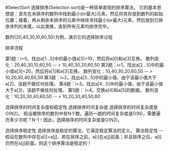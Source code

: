 #SelectSort
选择排序(Selection sort)是一种简单直观的排序算法。
它的基本思想是：首先在未排序的数列中找到最小(or最大)元素，然后将其存放到数列的起始位置；接着，再从剩余未排序的元素中继续寻找最小(or最大)元素，然后放到已排序序列的末尾。以此类推，直到所有元素均排序完毕。

数列{20,40,30,10,60,50}为例，演示它的选择排序过程

排序流程

第1趟：i=0。找出a[1...5]中的最小值a[3]=10，然后将a[0]和a[3]互换。 数列变化：20,40,30,10,60,50 -- > 10,40,30,20,60,50
第2趟：i=1。找出a[2...5]中的最小值a[3]=20，然后将a[1]和a[3]互换。 数列变化：10,40,30,20,60,50 -- > 10,20,30,40,60,50
第3趟：i=2。找出a[3...5]中的最小值，由于该最小值大于a[2]，该趟不做任何处理。 
第4趟：i=3。找出a[4...5]中的最小值，由于该最小值大于a[3]，该趟不做任何处理。 
第5趟：
i=4。交换a[4]和a[5]的数据。 数列变化：10,20,30,40,60,50 -- > 10,20,30,40,50,60

选择排序的时间复杂度和稳定性
选择排序时间复杂度
选择排序的时间复杂度是O(N2)。
假设被排序的数列中有N个数。遍历一趟的时间复杂度是O(N)，需要遍历多少次呢？N-1！因此，选择排序的时间复杂度是O(N2)。

选择排序稳定性
选择排序是稳定的算法，它满足稳定算法的定义。
算法稳定性 -- 假设在数列中存在a[i]=a[j]，若在排序之前，a[i]在a[j]前面；并且排序之后，a[i]仍然在a[j]前面。则这个排序算法是稳定的！